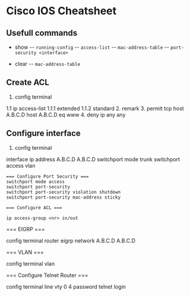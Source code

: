 # Cisco IOS Cheatsheet #

## Usefull commands ##

- show
	-- `running-config`
	-- `access-list`
	-- `mac-address-table`
	-- `port-security <interface>`

- clear
	-- `mac-address-table`

## Create ACL ##

1. config terminal

1.1 ip access-list
1.1.1 extended <naam>
1.1.2 standard <naam>
2. remark <commentaar>
3. permit tcp host A.B.C.D host A.B.C.D eq www
4. deny ip any any

## Configure interface ##

1. config terminal

interface <naam>
ip address A.B.C.D A.B.C.D
switchport mode trunk
switchport access vlan <nr>

	=== Configure Port Security ===
	switchport mode access
	switchport port-security
	switchport port-security violation shutdown
	switchport port-security mac-address sticky
	
	=== Configure ACL ===

	ip access-group <nr> in/out

=== EIGRP ===

config terminal
router eigrp <nr>
network A.B.C.D A.B.C.D

=== VLAN ===

config terminal
vlan <nr>

=== Configure Telnet Router ===

config terminal
line vty 0 4
password telnet
login


